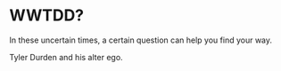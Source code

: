 # WWTDD?
In these uncertain times, a certain question can help you find your way. 

Tyler Durden and his alter ego.


